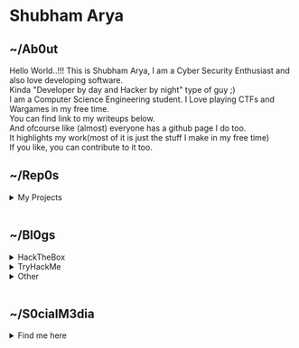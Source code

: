 # Shubham Arya

## ~/Ab0ut

Hello World..!!! This is Shubham Arya, I am a Cyber Security Enthusiast and also love developing software.
<br>
Kinda "Developer by day and Hacker by night" type of guy ;)
<br>
I am a Computer Science Engineering student. I Love playing CTFs and Wargames in my free time.
<br>
You can find link to my writeups below.
<br>
And ofcourse like (almost) everyone has a github page I do too.
<br>
It highlights my work(most of it is just the stuff I make in my free time) 
<br>
If you like, you can contribute to it too.

## ~/Rep0s
<details>
  <summary>My Projects</summary>
  <p><a href="https://github.com/mrjoker05/LazyScripts">LazyScripts</a></p>
  <p><a href="https://github.com/mrjoker05/Dump_Programs">Dump_Programs</a></p>
  <p><a href="https://github.com/mrjoker05/HTB-Recon">HTB-Recon</a></p>
  <p><a href="https://github.com/mrjoker05/Lazy-Share">LazyShare</a></p>
  <p><a href="https://github.com/mrjoker05/New-Feed">New-Feed</a></p>
  <p><a href="https://github.com/mrjoker05/ImSleepy">ImSleepy</a></p>
  <p><a href="https://github.com/mrjoker05/CTF-Challenges">CTF-Challenges</a></p>
</details><br/>

## ~/Bl0gs
<details>
  <summary>HackTheBox</summary>
  <p><a href="https://medium.com/@mrjoker05/hack-the-box-methodology-bde149ff4251">Hackthebox Methodology</a></p>
  <p><a href="https://medium.com/@mrjoker05/traceback-hackthebox-writeup-1501907a1fc5">TraceBack Hackthebox</a></p>
  <p><a href="https://medium.com/@mrjoker05/traverxec-writeup-hackthebox-75af741fb43a">Traverxec Hackthebox</a></p>
  <p><a href="https://medium.com/@mrjoker05/postman-hackthebox-quick-walkthrough-22a82761a69a">Postman Hackthebox</a></p>
</details>
   
<details>
  <summary>TryHackMe</summary>
  <p><a href="">Coming Soon</a></p>
</details>

<details>
  <summary>Other</summary>
  <p><a href="https://medium.com/@mrjoker05/hello-world-6439f812355f">Hello World</a></p>
</details><br/>

## ~/S0cialM3dia
<details>
  <summary>Find me here</summary>
  <p><a href="https://medium.com/@mrjoker05">Medium</a></p>
  <p><a href="https://twitter.com/iam_shubhamarya">Twitter</a></p>
  <p><a href="https://www.reddit.com/user/iamnobody_8">Reddit</a></p>
  <p><a href="https://www.instagram.com/shubham._.arya">Instagram</a></p>
</details>



